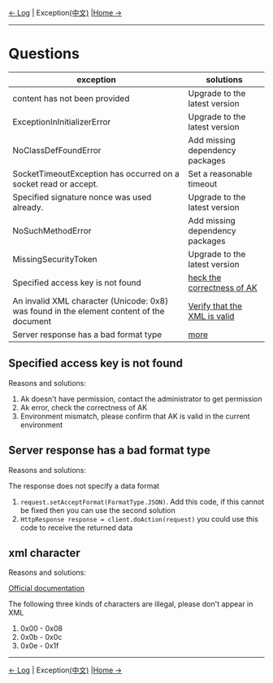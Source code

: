 [← Log](8-Log-EN.md) | Exception[(中文)](9-Exception-CN.md) |[Home →](../README.md)
***

# Questions

| exception               |    solutions      |
|----------------------|------------------|
| content has not been provided     | Upgrade to the latest version |
| ExceptionInInitializerError |Upgrade to the latest version|
| NoClassDefFoundError |Add missing dependency packages|
| SocketTimeoutException has occurred on a socket read or accept. |Set a reasonable timeout|
| Specified signature nonce was used already. |Upgrade to the latest version|
| NoSuchMethodError |Add missing dependency packages|
| MissingSecurityToken | Upgrade to the latest version |
| Specified access key is not found |[heck the correctness of AK](#Specified-access-key-is-not-found)|
| An invalid XML character (Unicode: 0x8) was found in the element content of the document |[Verify that the XML is valid](#xml-character)|
| Server response has a bad format type    | [more](#Server-response-has-a-bad-format-type) |

## Specified access key is not found

Reasons and solutions:

 1. Ak doesn't have permission, contact the administrator to get permission
 2. Ak error, check the correctness of AK
 3. Environment mismatch, please confirm that AK is valid in the current environment
 
## Server response has a bad format type

Reasons and solutions:

The response does not specify a data format

1. `request.setAcceptFormat(FormatType.JSON)`. Add this code, if this cannot be fixed then you can use the second solution
2. `HttpResponse response = client.doAction(request)` you could use this code to receive the returned data

## xml character

Reasons and solutions:

[Official documentation](https://www.w3.org/TR/2000/REC-xml-20001006#NT-Char)

The following three kinds of characters are illegal, please don't appear in XML

 1. 0x00 - 0x08
 2. 0x0b - 0x0c
 3. 0x0e - 0x1f

***
[← Log](8-Log-EN.md) | Exception[(中文)](9-Exception-CN.md) |[Home →](../README.md)
